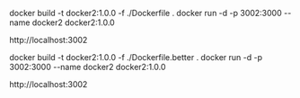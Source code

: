 docker build -t docker2:1.0.0 -f ./Dockerfile .
docker run -d -p 3002:3000 --name docker2 docker2:1.0.0

http://localhost:3002

docker build -t docker2:1.0.0 -f ./Dockerfile.better .
docker run -d -p 3002:3000 --name docker2 docker2:1.0.0

http://localhost:3002